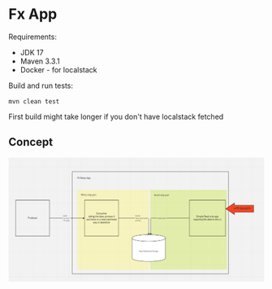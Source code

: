 # Fx App

Requirements:
- JDK 17
- Maven 3.3.1
- Docker - for localstack

Build and run tests:

```shell
mvn clean test
```

First build might take longer if you don't have localstack fetched

## Concept
![The concept of the service](Concept-Diagram.png)
